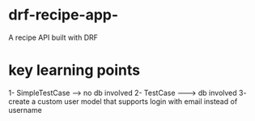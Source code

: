 # drf-recipe-app-
A recipe API built with DRF

# key learning points
1- SimpleTestCase --> no db involved
2- TestCase ---> db involved
3- create a custom user model that supports login with email instead of username